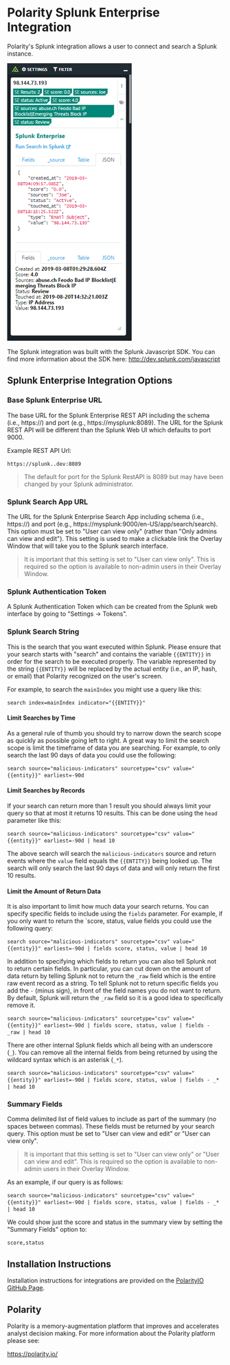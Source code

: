 # Polarity Splunk Enterprise Integration

Polarity's Splunk integration allows a user to connect and search a Splunk instance. 

![image](images/overlay.png)

The Splunk integration was built with the Splunk Javascript SDK. You can find more information about the SDK here: http://dev.splunk.com/javascript

## Splunk Enterprise Integration Options

### Base Splunk Enterprise URL

The base URL for the Splunk Enterprise REST API including the schema (i.e., https://) and port (e.g., https://mysplunk:8089).  The URL for the Splunk
REST API will be different than the Splunk Web UI which defaults to port 9000.

Example REST API Url:

```
https://splunk..dev:8089
```

> The default for port for the Splunk RestAPI is 8089 but may have been changed by your Splunk administrator.

### Splunk Search App URL

The URL for the Splunk Enterprise Search App including schema (i.e., https://) and port (e.g., https://mysplunk:9000/en-US/app/search/search). This option must be set to "User can view only" (rather than "Only admins can view and edit").  This setting is used to make a clickable link the Overlay Window that will take you to the Splunk search interface.

> It is important that this setting is set to "User can view only".  This is required so the option is available to non-admin users in their Overlay Window.

### Splunk Authentication Token

A Splunk Authentication Token which can be created from the Splunk web interface by going to "Settings -> Tokens". 

### Splunk Search String

This is the search that you want executed within Splunk. Please ensure that your search starts with "search" and contains the variable `{{ENTITY}}` in order for the search to be executed properly.  The variable represented by the string `{{ENTITY}}` will be replaced by the actual entity (i.e., an IP, hash, or email) that Polarity recognized on the user's screen.

For example, to search the `mainIndex` you might use a query like this:

```
search index=mainIndex indicator="{{ENTITY}}"
```

#### Limit Searches by Time

As a general rule of thumb you should try to narrow down the search scope as quickly as possible going left to right. A great way to limit the search scope is limit the timeframe of data you are searching.  For example, to only search the last 90 days of data you could use the following:

```
search source="malicious-indicators" sourcetype="csv" value="{{entity}}" earliest=-90d
```

#### Limit Searches by Records

If your search can return more than 1 result you should always limit your query so that at most it returns 10 results.  This can be done using the `head` parameter like this:

```
search source="malicious-indicators" sourcetype="csv" value="{{entity}}" earliest=-90d | head 10
```

The above search will search the `malicious-indicators` source and return events where the `value` field equals the `{{ENTITY}}` being looked up.  The search will only search the last 90 days of data and will only return the first 10 results.

#### Limit the Amount of Return Data

It is also important to limit how much data your search returns.  You can specify specific fields to include using the `fields` parameter.  For example, if you only want to return the `score, status, value fields you could use the following query:

```
search source="malicious-indicators" sourcetype="csv" value="{{entity}}" earliest=-90d | fields score, status, value | head 10
```

In addition to specifying which fields to return you can also tell Splunk not to return certain fields.  In particular, you can cut down on the amount of data return by telling Splunk not to return the `_raw` field which is the entire raw event record as a string.  To tell Splunk not to return specific fields you add the `-` (minus sign), in front of the field names you do not want to return.  By default, Splunk will return the `_raw` field so it is a good idea to specifically remove it.

```
search source="malicious-indicators" sourcetype="csv" value="{{entity}}" earliest=-90d | fields score, status, value | fields - _raw | head 10
```  

There are other internal Splunk fields which all being with an underscore (`_`).  You can remove all the internal fields from being returned by using the wildcard syntax which is an asterisk (`_*`).

```
search source="malicious-indicators" sourcetype="csv" value="{{entity}}" earliest=-90d | fields score, status, value | fields - _* | head 10
```

### Summary Fields

Comma delimited list of field values to include as part of the summary (no spaces between commas). These fields must be returned by your search query. This option must be set to "User can view and edit" or "User can view only".

 > It is important that this setting is set to "User can view only" or "User can view and edit".  This is required so the option is available to non-admin users in their Overlay Window.
 
 As an example, if our query is as follows:
 
 ```
 search source="malicious-indicators" sourcetype="csv" value="{{entity}}" earliest=-90d | fields score, status, value | fields - _* | head 10
 ```
 
 We could show just the score and status in the summary view by setting the "Summary Fields" option to:
 
 ```
 score,status
 ```
 
 ## Installation Instructions

Installation instructions for integrations are provided on the [PolarityIO GitHub Page](https://polarityio.github.io/).

## Polarity

Polarity is a memory-augmentation platform that improves and accelerates analyst decision making.  For more information about the Polarity platform please see: 

https://polarity.io/
